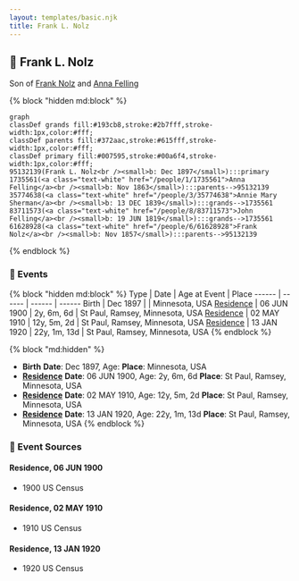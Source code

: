 ```yaml
---
layout: templates/basic.njk
title: Frank L. Nolz
---
```

## 🔵 Frank L. Nolz

Son of [Frank Nolz](/people/6/61628928) and [Anna Felling](/people/1/1735561)

{% block "hidden md:block" %}
```mermaid
graph
classDef grands fill:#193cb8,stroke:#2b7fff,stroke-width:1px,color:#fff;
classDef parents fill:#372aac,stroke:#615fff,stroke-width:1px,color:#fff;
classDef primary fill:#007595,stroke:#00a6f4,stroke-width:1px,color:#fff;
95132139(Frank L. Nolz<br /><small>b: Dec 1897</small>):::primary
1735561(<a class="text-white" href="/people/1/1735561">Anna Felling</a><br /><small>b: Nov 1863</small>):::parents-->95132139
35774638(<a class="text-white" href="/people/3/35774638">Annie Mary Sherman</a><br /><small>b: 13 DEC 1839</small>):::grands-->1735561
83711573(<a class="text-white" href="/people/8/83711573">John Felling</a><br /><small>b: 19 JUN 1819</small>):::grands-->1735561
61628928(<a class="text-white" href="/people/6/61628928">Frank Nolz</a><br /><small>b: Nov 1857</small>):::parents-->95132139
```
{% endblock %}

### 📆 Events

{% block "hidden md:block" %}
Type | Date | Age at Event | Place
------ | ------ | ------ | ------
Birth | Dec 1897 |  | Minnesota, USA
[Residence](#event-event-0) | 06 JUN 1900 | 2y, 6m, 6d | St Paul, Ramsey, Minnesota, USA
[Residence](#event-event-1) | 02 MAY 1910 | 12y, 5m, 2d | St Paul, Ramsey, Minnesota, USA
[Residence](#event-event-2) | 13 JAN 1920 | 22y, 1m, 13d | St Paul, Ramsey, Minnesota, USA
{% endblock %}

{% block "md:hidden" %}
- **Birth**
**Date**: Dec 1897, Age:
**Place**: Minnesota, USA
- **[Residence](#event-event-0)**
**Date**: 06 JUN 1900, Age: 2y, 6m, 6d
**Place**: St Paul, Ramsey, Minnesota, USA
- **[Residence](#event-event-1)**
**Date**: 02 MAY 1910, Age: 12y, 5m, 2d
**Place**: St Paul, Ramsey, Minnesota, USA
- **[Residence](#event-event-2)**
**Date**: 13 JAN 1920, Age: 22y, 1m, 13d
**Place**: St Paul, Ramsey, Minnesota, USA
{% endblock %}

### 📰 Event Sources

#### <a id="event-event-0"></a> Residence, 06 JUN 1900
* 1900 US Census

#### <a id="event-event-1"></a> Residence, 02 MAY 1910
* 1910 US Census

#### <a id="event-event-2"></a> Residence, 13 JAN 1920
* 1920 US Census
